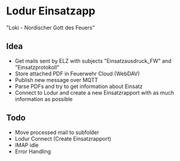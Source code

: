 # Lodur Einsatzapp

"Loki - Nordischer Gott des Feuers"

## Idea

* Get mails sent by ELZ with subjects
  "Einsatzausdruck_FW" and "Einsatzprotokoll"
* Store attached PDF in Feuerwehr Cloud (WebDAV)
* Publish new message over MQTT
* Parse PDFs and try to get information about Einsatz
* Connect to Lodur and create a new Einsatzrapport with
  as much information as possible

## Todo

* Move processed mail to subfolder
* Lodur Connect (Create Einsatzrapport)
* IMAP idle
* Error Handling
